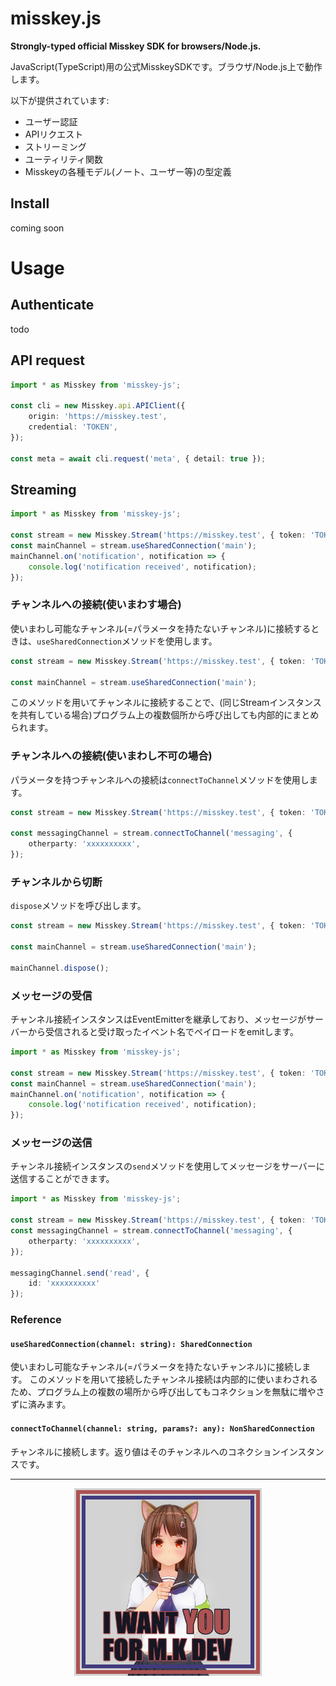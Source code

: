 # misskey.js
**Strongly-typed official Misskey SDK for browsers/Node.js.**

JavaScript(TypeScript)用の公式MisskeySDKです。ブラウザ/Node.js上で動作します。

以下が提供されています:
- ユーザー認証
- APIリクエスト
- ストリーミング
- ユーティリティ関数
- Misskeyの各種モデル(ノート、ユーザー等)の型定義

## Install
coming soon

# Usage
## Authenticate
todo

## API request
``` ts
import * as Misskey from 'misskey-js';

const cli = new Misskey.api.APIClient({
	origin: 'https://misskey.test',
	credential: 'TOKEN',
});

const meta = await cli.request('meta', { detail: true });
```

## Streaming
``` ts
import * as Misskey from 'misskey-js';

const stream = new Misskey.Stream('https://misskey.test', { token: 'TOKEN' });
const mainChannel = stream.useSharedConnection('main');
mainChannel.on('notification', notification => {
	console.log('notification received', notification);
});
```

### チャンネルへの接続(使いまわす場合)
使いまわし可能なチャンネル(=パラメータを持たないチャンネル)に接続するときは、`useSharedConnection`メソッドを使用します。

``` ts
const stream = new Misskey.Stream('https://misskey.test', { token: 'TOKEN' });

const mainChannel = stream.useSharedConnection('main');
```

このメソッドを用いてチャンネルに接続することで、(同じStreamインスタンスを共有している場合)プログラム上の複数個所から呼び出しても内部的にまとめられます。

### チャンネルへの接続(使いまわし不可の場合)
パラメータを持つチャンネルへの接続は`connectToChannel`メソッドを使用します。

``` ts
const stream = new Misskey.Stream('https://misskey.test', { token: 'TOKEN' });

const messagingChannel = stream.connectToChannel('messaging', {
	otherparty: 'xxxxxxxxxx',
});
```

### チャンネルから切断
`dispose`メソッドを呼び出します。

``` ts
const stream = new Misskey.Stream('https://misskey.test', { token: 'TOKEN' });

const mainChannel = stream.useSharedConnection('main');

mainChannel.dispose();
```

### メッセージの受信
チャンネル接続インスタンスはEventEmitterを継承しており、メッセージがサーバーから受信されると受け取ったイベント名でペイロードをemitします。

``` ts
import * as Misskey from 'misskey-js';

const stream = new Misskey.Stream('https://misskey.test', { token: 'TOKEN' });
const mainChannel = stream.useSharedConnection('main');
mainChannel.on('notification', notification => {
	console.log('notification received', notification);
});
```

### メッセージの送信
チャンネル接続インスタンスの`send`メソッドを使用してメッセージをサーバーに送信することができます。

``` ts
import * as Misskey from 'misskey-js';

const stream = new Misskey.Stream('https://misskey.test', { token: 'TOKEN' });
const messagingChannel = stream.connectToChannel('messaging', {
	otherparty: 'xxxxxxxxxx',
});

messagingChannel.send('read', {
	id: 'xxxxxxxxxx'
});
```

### Reference

#### `useSharedConnection(channel: string): SharedConnection`
使いまわし可能なチャンネル(=パラメータを持たないチャンネル)に接続します。
このメソッドを用いて接続したチャンネル接続は内部的に使いまわされるため、プログラム上の複数の場所から呼び出してもコネクションを無駄に増やさずに済みます。

#### `connectToChannel(channel: string, params?: any): NonSharedConnection`
チャンネルに接続します。返り値はそのチャンネルへのコネクションインスタンスです。

---

<div align="center">
	<a href="https://github.com/misskey-dev/misskey/blob/develop/CONTRIBUTING.md"><img src="./i-want-you.png" width="300"></a>
</div>

